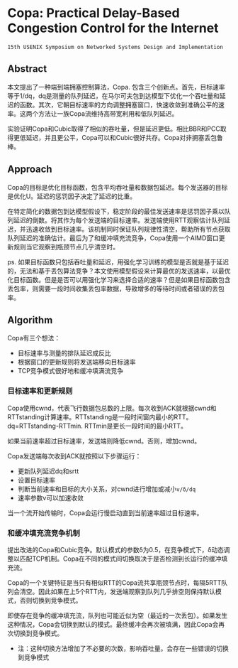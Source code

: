 # Copa: Practical Delay-Based Congestion Control for the Internet

`15th USENIX Symposium on Networked Systems Design and Implementation`  

## Abstract

本文提出了一种端到端拥塞控制算法，Copa. 包含三个创新点。首先，目标速率等于1/dq，dq是测量的队列延迟，在马尔可夫包到达模型下优化一个吞吐量和延迟的函数。其次，它朝目标速率的方向调整拥塞窗口，快速收敛到准确公平的速率。这两个方法让一族Copa流维持高带宽利用和低队列延迟。

实验证明Copa和Cubic取得了相似的吞吐量，但是延迟更低。相比BBR和PCC取得更低延迟，并且更公平，Copa可以和Cubic很好共存。Copa对非拥塞丢包鲁棒。

## Approach

Copa的目标是优化目标函数，包含平均吞吐量和数据包延迟。每个发送器的目标是优化U。延迟的惩罚因子决定了延迟的比重。

在特定简化的数据包到达模型假设下，稳定阶段的最佳发送速率是惩罚因子乘以队列延迟的倒数。将其作为每个发送端的目标速率。发送端使用RTT观察估计队列延迟，并迅速收敛到目标速率。该机制同时保证队列规律性清空，帮助所有节点获取队列延迟的准确估计。最后为了和缓冲填充流竞争，Copa使用一个AIMD窗口更新规则当它观察到瓶颈节点几乎清空时。

ps. 如果目标函数只包括吞吐量和延迟，用强化学习训练的模型是否就是基于延迟的，无法和基于丢包算法竞争？本文使用模型假设来计算最优的发送速率，以最优化目标函数。但是是否可以用强化学习来选择合适的速率？但是如果目标函数包含丢包率，则需要一段时间收集丢包率数据，导致增多的等待时间或者错误的丢包率。

## Algorithm

Copa有三个想法：

- 目标速率与测量的排队延迟成反比
- 根据窗口的更新规则将发送端移向目标速率
- TCP竞争模式很好地和缓冲填满流竞争

### 目标速率和更新规则

Copa使用cwnd，代表飞行数据包总数的上限。每次收到ACK就根据cwnd和RTTstanding计算速率。RTTstanding是一段时间窗内最小的RTT。dq=RTTstanding-RTTmin. RTTmin是更长一段时间的最小RTT。

如果当前速率超过目标速率，发送端则降低cwnd。否则，增加cwnd。

Copa发送端每次收到ACK就按照以下步骤运行：

- 更新队列延迟dq和srtt
- 设置目标速率
- 判断当前速率和目标的大小关系，对cwnd进行增加或减小`v/δ/dq`
- 速率参数v可以加速收敛

当一个流开始传输时，Copa会运行慢启动直到当前速率超过目标速率。

### 和缓冲填充流竞争机制

提出改进的Copa和Cubic竞争。默认模式的参数δ为0.5，在竞争模式下，δ动态调整以匹配TCP机制。Copa在不同的模式间切换取决于是否检测到长运行的缓冲填充流。

Copa的一个关键特征是当只有相似RTT的Copa流共享瓶颈节点时，每隔5RTT队列会清空。因此如果在上5个RTT内，发送端观察到队列几乎排空则保持默认模式，否则切换到竞争模式。

即使存在竞争的缓冲填充流，队列也可能近似为空（最近的一次丢包）。如果发生这种情况，Copa会切换到默认的模式。最终缓冲会再次被填满，因此Copa会再次切换到竞争模式。

- 注：这种切换方法增加了不必要的次数，影响吞吐量。会存在一些错误的切换到竞争模式